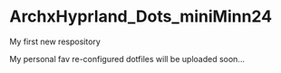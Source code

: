 # ArchxHyprland_Dots_miniMinn24
My first new respository

My personal fav re-configured dotfiles will be uploaded soon...
